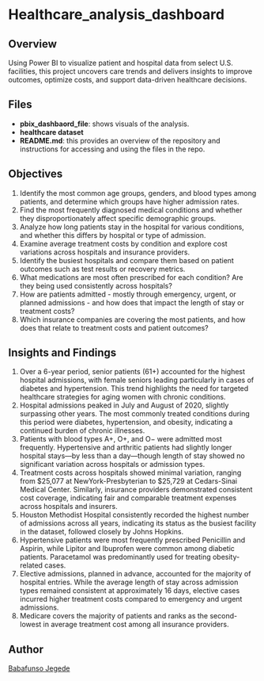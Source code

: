# Healthcare_analysis_dashboard
## Overview
Using Power BI to visualize patient and hospital data from select U.S. facilities, this project uncovers care trends and delivers insights to improve outcomes, optimize costs, and support data-driven healthcare decisions.

## Files
- **pbix_dashbaord_file**: shows visuals of the analysis.
- **healthcare dataset**
- **README.md**: this provides an overview of the repository and instructions for accessing and using the files in the repo.
## Objectives
1. Identify the most common age groups, genders, and blood types among patients, and determine which groups have higher admission rates.
2. Find the most frequently diagnosed medical conditions and whether they disproportionately affect specific demographic groups.
3. Analyze how long patients stay in the hospital for various conditions, and whether this differs by hospital or type of admission.
4. Examine average treatment costs by condition and explore cost variations across hospitals and insurance providers.
5. Identify the busiest hospitals and compare them based on patient outcomes such as test results or recovery metrics.
6.	What medications are most often prescribed for each condition? Are they being used consistently across hospitals?
7.	How are patients admitted - mostly through emergency, urgent, or planned admissions - and how does that impact the length of stay or treatment costs?
8.	Which insurance companies are covering the most patients, and how does that relate to treatment costs and patient outcomes?

## Insights and Findings
1. Over a 6-year period, senior patients (61+) accounted for the highest hospital admissions, with female seniors leading particularly in cases of diabetes and hypertension. This trend highlights the need for targeted healthcare strategies for aging women with chronic conditions.
2. Hospital admissions peaked in July and August of 2020, slightly surpassing other years. The most commonly treated conditions during this period were diabetes, hypertension, and obesity, indicating a continued burden of chronic illnesses.
3. Patients with blood types A+, O+, and O− were admitted most frequently. Hypertensive and arthritic patients had slightly longer hospital stays—by less than a day—though length of stay showed no significant variation across hospitals or admission types.
4. Treatment costs across hospitals showed minimal variation, ranging from $25,077 at NewYork-Presbyterian to $25,729 at Cedars-Sinai Medical Center. Similarly, insurance providers demonstrated consistent cost coverage, indicating fair and comparable treatment expenses across hospitals and insurers.
5. Houston Methodist Hospital consistently recorded the highest number of admissions across all years, indicating its status as the busiest facility in the dataset, followed closely by Johns Hopkins.
6. Hypertensive patients were most frequently prescribed Penicillin and Aspirin, while Lipitor and Ibuprofen were common among diabetic patients. Paracetamol was predominantly used for treating obesity-related cases.
7. Elective admissions, planned in advance, accounted for the majority of hospital entries. While the average length of stay across admission types remained consistent at approximately 16 days, elective cases incurred higher treatment costs compared to emergency and urgent admissions.
8. Medicare covers the majority of patients and ranks as the second-lowest in average treatment cost among all insurance providers.

## Author
[Babafunso Jegede](https://www.linkedin.com/in/babafunso-jegede-09634a232/)
